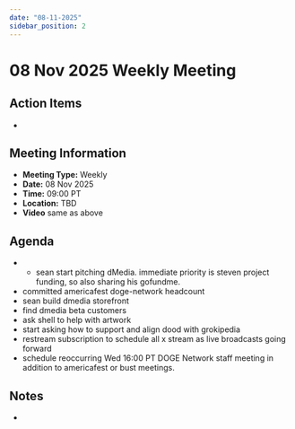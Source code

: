 ```yaml
---
date: "08-11-2025"
sidebar_position: 2
---
```


# 08 Nov 2025 Weekly Meeting

## Action Items

- 

## Meeting Information

- **Meeting Type:** Weekly
- **Date:**  08 Nov 2025
- **Time:** 09:00 PT
- **Location:** TBD
- **Video** same as above

## Agenda

- - sean start pitching dMedia. immediate priority is steven project funding, so also sharing his gofundme. 
- committed americafest doge-network headcount
- sean build dmedia storefront
- find dmedia beta customers
- ask shell to help with artwork
- start asking how to support and align dood with grokipedia
- restream subscription to schedule all x stream as live broadcasts going forward
- schedule reoccurring Wed 16:00 PT DOGE Network staff meeting in addition to americafest or bust meetings. 

## Notes

- 